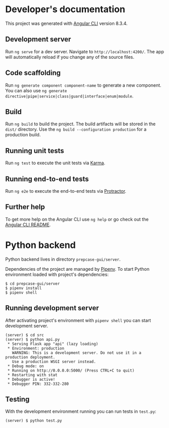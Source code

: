 
# Developer's documentation

This project was generated with [Angular CLI](https://github.com/angular/angular-cli) version 8.3.4.

## Development server

Run `ng serve` for a dev server. Navigate to `http://localhost:4200/`. The app will automatically reload if you change any of the source files.

## Code scaffolding

Run `ng generate component component-name` to generate a new component. You can also use `ng generate directive|pipe|service|class|guard|interface|enum|module`.

## Build

Run `ng build` to build the project. The build artifacts will be stored in the `dist/` directory. Use the `ng build --configuration production` for a production build.

## Running unit tests

Run `ng test` to execute the unit tests via [Karma](https://karma-runner.github.io).

## Running end-to-end tests

Run `ng e2e` to execute the end-to-end tests via [Protractor](http://www.protractortest.org/).

## Further help

To get more help on the Angular CLI use `ng help` or go check out the [Angular CLI README](https://github.com/angular/angular-cli/blob/master/README.md).

# Python backend

Python backend lives in directory `prepcase-gui/server`.

Dependencies of the project are managed by [Pipenv](https://github.com/pypa/pipenv).
To start Python environment loaded with project's dependencies:

```
$ cd prepcase-gui/server      
$ pipenv install
$ pipenv shell
```

## Running development server

After activating project's environment with `pipenv shell` you can start development server.

```
(server) $ cd src
(server) $ python api.py
 * Serving Flask app "api" (lazy loading)
 * Environment: production
   WARNING: This is a development server. Do not use it in a production deployment.
   Use a production WSGI server instead.
 * Debug mode: on
 * Running on http://0.0.0.0:5000/ (Press CTRL+C to quit)
 * Restarting with stat
 * Debugger is active!
 * Debugger PIN: 332-332-280
```

## Testing

With the development environment running you can run tests in `test.py`:

```
(server) $ python test.py
```
